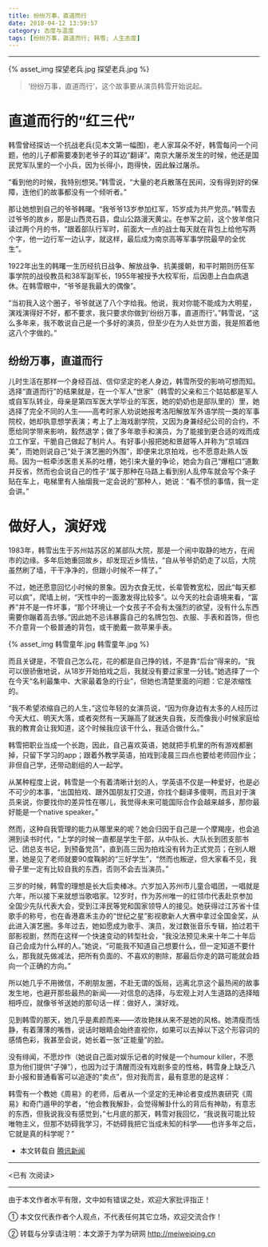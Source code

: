 ```yaml
---
title: 纷纷万事，直道而行
date: 2018-04-12 13:59:57
category: 态度与温度
tags: [纷纷万事，直道而行; 韩雪; 人生态度]
---
```


---


{% asset_img 探望老兵.jpg 探望老兵.jpg %}


<!-- more -->


> ‘纷纷万事，直道而行’，这个故事要从演员韩雪开始说起。

# 直道而行的“红三代” #

韩雪曾经探访一个抗战老兵(见本文第一幅图)，老人家耳朵不好，韩雪每问一个问题，他的儿子都需要凑到老爷子的耳边“翻译”。南京大屠杀发生的时候，他还是国民党军队里的一个小兵，因为长得小，跑得快，因此躲过屠杀。

“看到他的时候，我特别想哭。”韩雪说，“大量的老兵散落在民间，没有得到好的保障，连他们的故事都没有一个倾听者。”

那让她想到自己的爷爷韩曙。“我爷爷13岁参加红军，15岁成为共产党员。”韩雪去过爷爷的故乡，那是山西灵石县，盘山公路漫天黄尘。在参军之前，这个放羊倌只读过两个月的书，“跟着部队行军时，前面大一点的战士每天就在背包上给他写两个字，他一边行军一边认字，就这样，最后成为南京高等军事学院最早的全优生”。

1922年出生的韩曙一生历经抗日战争、解放战争、抗美援朝，和平时期则历任军事学院的战役教员和38军副军长，1955年被授予大校军衔，后因患上白血病退休。在韩雪眼中，“爷爷是我最大的偶像”。

“当初我入这个圈子，爷爷就送了八个字给我。他说，我对你能不能成为大明星，演戏演得好不好，都不要求，我只要求你做到‘纷纷万事，直道而行’。”韩雪说，“这么多年来，我不敢说自己是一个多好的演员，但至少在为人处世方面，我是照着他这八个字做的。”

## 纷纷万事，直道而行 ##

儿时生活在那样一个身经百战、信仰坚定的老人身边，韩雪所受的影响可想而知。选择“直道而行”的结果就是，在一个军人“世家”（韩雪的父亲和三个姑姑都是军人或自军队转业，母亲是第四军医大学毕业的军医，她的奶奶也是部队里的）里，她选择了完全不同的人生——高考时家人劝说她报考洛阳解放军外语学院一类的军事院校，她却执意想学表演；考上了上海戏剧学院，又因为身兼经纪公司的合约，不愿给同学带来影响，毅然退学；做了多年歌手和演员，为了能接到更合适的戏而成立工作室，干脆自己做起了制片人。有好事小报把她和景甜等人并称为“京城四美”，而她则说自己“处于演艺圈的外围”，即便来北京拍戏，也不愿意赴熟人饭局。因为一桩牵涉医患关系的吐槽，她引来大量的争论，她会为自己“爆粗口”道歉并反省，然而也会说自己的性子“属于那种在马路上看到别人乱停车就会写个条子贴在车上，电梯里有人抽烟我一定会说的”那种人，她说：“看不惯的事情，我一定会讲。”

# 做好人，演好戏 #

1983年，韩雪出生于苏州姑苏区的某部队大院，那是一个闹中取静的地方，在闹市的边缘。多年后她重回故乡，却发现近乡情怯，“自从爷爷奶奶走了以后，大院虽然刷了墙，干干净净的，但跟小时候不一样了。”

不过，她还愿意回忆小时候的景象。因为衣食无忧，长辈管教宽松，因此“每天都可以疯”，爬墙上树，“天性中的一面激发得比较多”。以今天的社会语境来看，“富养”并不是一件坏事，“那个环境让一个女孩子不会有太强烈的欲望，没有什么东西需要你蹦着高去够。”因此她不忌讳暴露自己的名牌包包、衣服、手表和首饰，但也不介意背一个极普通的背包，或干脆戴一款苹果手表。

{% asset_img 韩雪童年.jpg 韩雪童年.jpg %}

而且关键是，不管自己怎么花，花的都是自己挣的钱，不是靠“后台”得来的。“我可以很骄傲地说，从18岁开始拍戏之后，我就没有要过家里一分钱。”她选择了一个在今天“名利最集中、大家最着急的行业”，但她也清楚里面的问题：它是浓缩性的。

“我不希望浓缩自己的人生，”这位年轻的女演员说，“因为你身边有太多的人经历过今天大红、明天大落，或者突然有一天蹦高了就迷失自我，反而像我小时候家庭给我的教育会让我知道，这个时候我应该干什么，我适合做什么。”

韩雪把职业当成一个长跑，因此，自己喜欢英语，她就把手机里的所有游戏都删掉，只留下学习的app；跟着外教学英语，拍戏到凌晨三四点也要给老师回作业；非但自己学，还带动剧组的人一起学。

从某种程度上说，韩雪是一个有着清晰计划的人，学英语不仅是一种爱好，也是必不可少的本事，“出国拍戏、跟外国朋友打交道，你找个翻译多傻啊，而且对于演员来说，你要找你的差异性在哪儿，我觉得未来可能国际合作会越来越多，那你最好能是一个native speaker。”

然而，这种自我管理的能力从哪里来的呢？她会归因于自己是一个摩羯座，也会追溯到读书时代，“上学的时候一直都是学生干部，从中队长、大队长到团支部书记、团总支书记，到预备党员”，直到高三因为拍戏没有转为正式党员；在别人眼里，她是见了老师就要90度鞠躬的“三好学生”，“然而也叛逆，但大家看不见，我骨子里一定有比较自我的东西，否则不会去当演员。”

三岁的时候，韩雪的理想是长大后卖棒冰。六岁加入苏州市儿童合唱团，一唱就是六年，所以接下来就想当歌唱家。12岁时，作为苏州唯一的红领巾代表赴京参加全国少先队代表大会，受到江泽民等党和国家领导人的接见。她获得过江苏省十佳歌手的称号，也在香港嘉禾主办的“世纪之星”影视歌新人大赛中拿过全国金奖，从此进入演艺圈。多年过去，她如愿成为歌手、演员，发过数张音乐专辑，拍过若干部影视剧，然而在这样一个快速变动的转型社会，“我没法预见未来十年二十年后自己会成为什么样的人。”她说，“可能我不知道自己想要什么，但一定知道不要什么，那我就先做减法，把所有负面的、不喜欢的剔除，那最后你走的路可能就会趋向一个正确的方向。”

所以她几乎不用微信，不刷朋友圈，不赴无谓的饭局，远离北京这个最热闹的故事发生地，也避开那些最热的新闻——对信息的选择，与宏观上对人生道路的选择暗相呼应，就像爷爷送她的那句话一样：做好人，演好戏。

见到韩雪的那天，她几乎是素颜而来——浓妆艳抹从来不是她的风格。她清瘦而恬静，有着薄薄的嘴唇，说话时眼睛会始终直视你，如果可以去掉以下这个形容词的感情色彩，我甚至会说，她长着一张“正能量”的脸。

没有绯闻，不愿炒作（她说自己面对娱乐记者的时候是一个humour killer，不愿意为他们提供“子弹”），也因为过于清醒而没有戏剧多变的性格，韩雪身上缺乏八卦小报和普通看客可以追逐的“卖点”，但对我而言，最有意思的是这样：

韩雪有一个教她《周易》的老师，后者从一个坚定的无神论者变成热衷研究《周易》和奇门遁甲的学者，“他会教我解卦，会觉得解卦什么的背后有神助，有意志的东西，但我说我没有感觉到，”七月底的那天，韩雪对我回忆，“我说我可能比较唯物主义，但那不妨碍我学习，不妨碍我把它当成未知的科学——也许多年之后，它就是真的科学呢？”


- 本文转载自 [腾讯新闻](https://xw.qq.com/ent/20150806042859/ENT2015080604285900) 

---

<span id="busuanzi_container_page_pv">
<已有 <span id="busuanzi_value_page_pv"></span> 次阅读>
</span>

---


由于本文作者水平有限，文中如有错误之处，欢迎大家批评指正！

① 本文仅代表作者个人观点，不代表任何其它立场，欢迎交流合作！

② 转载与分享请注明：本文源于为学为研网 http://meiweiping.cn